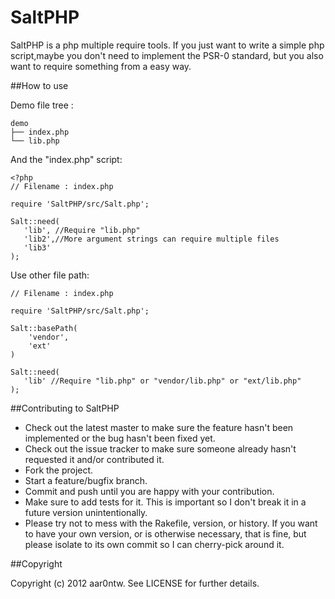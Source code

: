# SaltPHP

SaltPHP is a php multiple require tools.
If you just want to write a simple php script,maybe you don't need to implement the PSR-0 standard, but you also want to require something from a easy way.


##How to use

Demo file tree :

```
demo
├── index.php
└── lib.php
```
And the "index.php" script:

```
<?php
// Filename : index.php

require 'SaltPHP/src/Salt.php';

Salt::need(
   'lib', //Require "lib.php"
   'lib2',//More argument strings can require multiple files
   'lib3'
);
```
Use other file path:

```
// Filename : index.php

require 'SaltPHP/src/Salt.php';

Salt::basePath(
	'vendor',
	'ext'
)

Salt::need(
   'lib' //Require "lib.php" or "vendor/lib.php" or "ext/lib.php"
);

```

##Contributing to SaltPHP

* Check out the latest master to make sure the feature hasn't been implemented or the bug hasn't been fixed yet.
* Check out the issue tracker to make sure someone already hasn't requested it and/or contributed it.
* Fork the project.
* Start a feature/bugfix branch.
* Commit and push until you are happy with your contribution.
* Make sure to add tests for it. This is important so I don't break it in a future version unintentionally.
* Please try not to mess with the Rakefile, version, or history. If you want to have your own version, or is otherwise necessary, that is fine, but please isolate to its own commit so I can cherry-pick around it.

##Copyright

Copyright (c) 2012 aar0ntw. See LICENSE for
further details.
